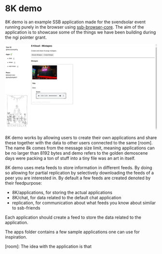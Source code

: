 # 8K demo

8K demo is an example SSB application made for the svendsolar event
running purely in the browser using [ssb-browser-core]. The aim of the
application is to showcase some of the things we have been building
during the ngi pointer grant.

![Screenshot of 8K demo][screenshot]

8K demo works by allowing users to create their own applications and
share these together with the data to other users connected to the
same [room]. The name 8k comes from the message size limit, meaning
applications can be no larger than 8192 bytes and demo refers to the
golden demoscene days were packing a ton of stuff into a tiny file was
an art in itself.

8K demo uses meta feeds to store information in different feeds. By
doing so allowing for partial replication by selectively downloading
the feeds of a peer you are interested in. By default a few feeds are
created denoted by their feedpurpose:

 - 8K/applications, for storing the actual applications
 - 8K/chat, for data related to the default chat application
 - replication, for communication about what feeds you know about
   similar to ssb-friends

Each application should create a feed to store the data related to the
application.

The apps folder contains a few sample applications one can use for
inspiration.

[screenshot]: screenshot.png
[ssb-browser-core]: https://github.com/arj03/ssb-browser-core
[room]: The idea with the application is that 
